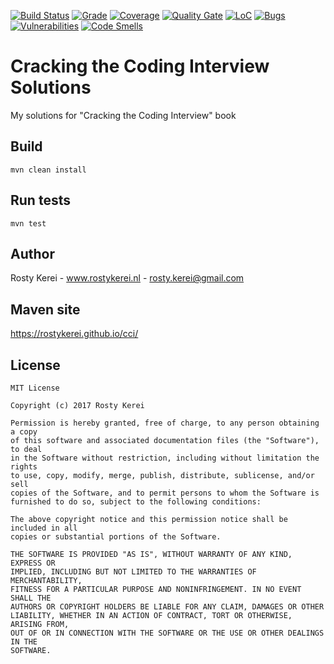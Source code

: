 [![Build Status](https://travis-ci.org/rostykerei/cci.svg?branch=master)](https://travis-ci.org/rostykerei/cci)
[![Grade](https://api.codacy.com/project/badge/Grade/5dbde8eb4f194bdd9da40ee0a10681dc)](https://www.codacy.com/app/rostykerei/cci)
[![Coverage](https://api.codacy.com/project/badge/Coverage/5dbde8eb4f194bdd9da40ee0a10681dc)](https://www.codacy.com/app/rostykerei/cci)
[![Quality Gate](https://sonarcloud.io/api/badges/gate?key=nl.rostykerei:cci&blinking=true)](https://sonarcloud.io/dashboard/index/nl.rostykerei:cci)
[![LoC](https://sonarcloud.io/api/badges/measure?key=nl.rostykerei:cci&metric=lines&blinking=true)](https://sonarcloud.io/dashboard/index/nl.rostykerei:cci)
[![Bugs](https://sonarcloud.io/api/badges/measure?key=nl.rostykerei:cci&metric=bugs&blinking=true)](https://sonarcloud.io/dashboard/index/nl.rostykerei:cci)
[![Vulnerabilities](https://sonarcloud.io/api/badges/measure?key=nl.rostykerei:cci&metric=vulnerabilities&blinking=true)](https://sonarcloud.io/dashboard/index/nl.rostykerei:cci)
[![Code Smells](https://sonarcloud.io/api/badges/measure?key=nl.rostykerei:cci&metric=code_smells&blinking=true)](https://sonarcloud.io/dashboard/index/nl.rostykerei:cci)

# Cracking the Coding Interview Solutions

My solutions for "Cracking the Coding Interview" book

## Build

    mvn clean install
    
## Run tests

    mvn test

## Author

Rosty Kerei - www.rostykerei.nl - <rosty.kerei@gmail.com>

## Maven site

https://rostykerei.github.io/cci/

## License

	MIT License
    
    Copyright (c) 2017 Rosty Kerei
    
    Permission is hereby granted, free of charge, to any person obtaining a copy
    of this software and associated documentation files (the "Software"), to deal
    in the Software without restriction, including without limitation the rights
    to use, copy, modify, merge, publish, distribute, sublicense, and/or sell
    copies of the Software, and to permit persons to whom the Software is
    furnished to do so, subject to the following conditions:
    
    The above copyright notice and this permission notice shall be included in all
    copies or substantial portions of the Software.
    
    THE SOFTWARE IS PROVIDED "AS IS", WITHOUT WARRANTY OF ANY KIND, EXPRESS OR
    IMPLIED, INCLUDING BUT NOT LIMITED TO THE WARRANTIES OF MERCHANTABILITY,
    FITNESS FOR A PARTICULAR PURPOSE AND NONINFRINGEMENT. IN NO EVENT SHALL THE
    AUTHORS OR COPYRIGHT HOLDERS BE LIABLE FOR ANY CLAIM, DAMAGES OR OTHER
    LIABILITY, WHETHER IN AN ACTION OF CONTRACT, TORT OR OTHERWISE, ARISING FROM,
    OUT OF OR IN CONNECTION WITH THE SOFTWARE OR THE USE OR OTHER DEALINGS IN THE
    SOFTWARE.